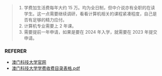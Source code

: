 
> 1. 学费加生活费每年大约 15 万。均为全日制，但中介说亦有全职的在读学生。这一点需要继续调研，看看计算机相关的课程紧凑程度，自己是否有足够的精力应付。
> 2. 计算机专业需要上 2 年课。
> 3. 需要提前一年申请，如果是要在 2024 年入学，就需要在 2023 年提交申请。




### REFERER

- [澳门科技大学官网](https://www.must.edu.mo/)
- [澳门科技大学学费收费目录表格.pdf](https://www.must.edu.mo/images/pdf/MasterFT_Non_Macao_residents.pdf)